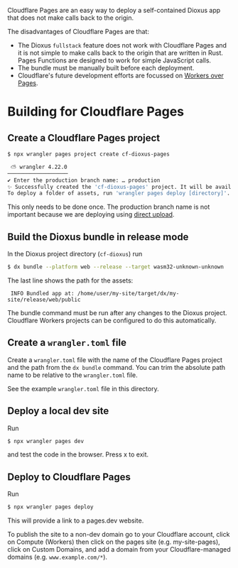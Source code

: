 Cloudflare Pages are an easy way to deploy a self-contained Dioxus app that does
not make calls back to the origin.

The disadvantages of Cloudflare Pages are that:
- The Dioxus `fullstack` feature does not work with Cloudflare Pages and it is
not simple to make calls back to the origin that are written in Rust.
Pages Functions are designed to work for simple JavaScript calls.
- The bundle must be manually built before each deployment.
- Cloudflare's future development efforts are focussed on
[Workers over Pages](https://developers.cloudflare.com/workers/static-assets/migration-guides/migrate-from-pages/).

# Building for Cloudflare Pages

## Create a Cloudflare Pages project

```sh
$ npx wrangler pages project create cf-dioxus-pages

 ⛅️ wrangler 4.22.0
───────────────────
✔ Enter the production branch name: … production
✨ Successfully created the 'cf-dioxus-pages' project. It will be available at https://cf-dioxus-pages-4ax.pages.dev/ once you create your first deployment.
To deploy a folder of assets, run 'wrangler pages deploy [directory]'.
```

This only needs to be done once. The production branch name is not important because we are deploying using [direct upload](https://developers.cloudflare.com/pages/get-started/direct-upload/).

## Build the Dioxus bundle in release mode

In the Dioxus project directory (`cf-dioxus`) run
```sh
$ dx bundle --platform web --release --target wasm32-unknown-unknown
```

The last line shows the path for the assets:
```
 INFO Bundled app at: /home/user/my-site/target/dx/my-site/release/web/public
```

The bundle command must be run after any changes to the Dioxus project.
Cloudflare Workers projects can be configured to do this automatically.

## Create a `wrangler.toml` file

Create a `wrangler.toml` file with the name of the Cloudflare Pages project and
the path from the `dx bundle` command. You can trim the absolute path name to be
relative to the `wrangler.toml` file.

See the example `wrangler.toml` file in this directory.

## Deploy a local dev site

Run
```sh
$ npx wrangler pages dev
```
and test the code in the browser. Press x to exit.

## Deploy to Cloudflare Pages

Run
```sh
$ npx wrangler pages deploy
```

This will provide a link to a pages.dev website.

To publish the site to a non-dev domain go to your Cloudflare account, click on Compute (Workers) then click on the pages site (e.g. my-site-pages), click on Custom Domains, and add a domain from your Cloudflare-managed domains (e.g. `www.example.com/*`).
